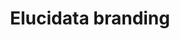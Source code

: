 ---
layout: post
title: "Elucidata branding"
description: "Identity design, branding and more"
thumb_image: "elucidata-branding/hero.png"
tags: [branding]

partials:
  
  - name    : section-image-full-width
    image   : elucidata-branding/hero.png
    alt     : full-width-image

  - name    : section-content
    columns :
        - column      : with-8col xs-with-12col
          heading     : About
          description : |
            Elucidata is a Biotech company which enables scientists to find drug target, during the early stage of a drug discovery process. It does so by bringing insights from experiments carried out by scientists at different labs, academic institutions, and pharmaceutical companies. It's product, Polly<sup>TM</sup> is one stop solutions for analyzing Metabolomic data. They are also planning to foray into other Omics data. Check out their website for more product updates.
          website     : http://www.elucidata.io
  
  - name    : section-content
    class   : bg_gray    
    nest    :
      parent              : 
        - column          : with-7col xs-with-12col
          child           : 
            - column      : with-8col xs-with-12col
              heading     : Goal
              description : 
                Create an easily recognizable identity which works on Digital and Physical media in all forms and shape.

            - column      : with-4col xs-with-12col
              description : 

        - column          : with-5col xs-with-12col
          child           : 
            - column      : with-6col
              subheading  : My role
              description : 
                Art Direction <br> Graphic Design

            - column      : with-6col
              subheading  : Team
              description : | 
                Designer <br> Founder <br> Co-founder <br> Design mentor

            - column      : with-6col
              subheading  : Tools
              description : 
                Figma <br> Illustrator 

            - column      : with-6col
              subheading  : Duration
              description : 
                2 Weeks

  - name    : section-content
    nest    :
      parent              :
        - column          : with-12col
          child           : 
            - column      : with-3col xs-with-12col
              heading     : Challenges
              description : 
            - column      : with-9col xs-with-12col

        - column          : with-6col xs-with-12col
          child           : 
            - column      : with-6col
              subheading  : Existence
              description : 
                Very few people knew about us.

            - column      : with-6col
              subheading  : Work clarity
              description : 
                Very few people understood the kind of work we were doing.

            - column      : with-6col
              subheading  : Trust
              description : 
                Potential hires and clients struggled to trust the company and our offerings.

            - column      : with-6col
              subheading  : Naive
              description : 
                We looked like a naive company. Even though our offerings were used by big pharma companies. 
        - column          : with-6col

  - name    : section-content
    class   : bg_gray
    nest    :
      parent          :
        - column      : with-6col xs-with-12col
          child       : 
            - column      : with-12col
              heading     : Birth of Elucidata identity
              description :
                After trying a lot of ideas, we choose to go with the Benzene structure and made a dent into it to create “E” for the Elucidata. The benzene ring is a very known and easily recognizable compound to both the persona( potential hires and clients ). Benzene depicts the stability and its sharp edges in the figure depict the cutting edge technology that Elucidata works on. 

        - column          : with-6col xs-with-12col
          child           : 
            - column      : with-6col
              image       : elucidata-branding/logo-1.jpg
              alt         : logo ideation image 1
            - column      : with-6col
              image       : elucidata-branding/logo-2.jpg
              alt         : logo ideation image 2
            - column      : with-6col
              image       : elucidata-branding/logo-3.jpg
              alt         : logo ideation image 3
            - column      : with-6col
              image       : elucidata-branding/logo-4.jpg
              alt         : logo ideation image 4
  
  - name    : section-image-full-width
    class   : no-padding
    image   : elucidata-branding/logo-specimen.png
    alt     : logo detailed specifications 

  - name    : section-content
    columns :
        - column      : with-6col xs-with-12col
          heading     : Typography
          description : 
            I went through various typefaces on google fonts, as I wanted to pick a unique sans-serif typeface for UI of the product and Serif typeface for the content-heavy pages. Like Website, Blogs, Letterhead, Slides etc. I choose Heebo and Merriweather. Heebo is an optically corrected typeface which is similar to Roboto. You will notice the difference only in use. It gave the product a unique personality and fulfilled all the need of any professional quality typeface. Merriweather, on the other hand, gelled perfectly with it and looked beautiful at all different sizes.

        - column      : with-12col
          image       : elucidata-branding/type-exploration.png
          alt         : Elucidata typography
  - name    : section-content
    class   : bg_gray
    nest    :
      parent          :
        - column      : with-6col xs-with-12col

        - column      : with-6col xs-with-12col
          child       : 
            - column      : with-12col 
              heading     : Brand colors
              description :
                During our discussion the stakeholders wanted the brand to speak for simplicity, seriousness, trust, cutting edge and freshness. To achieve this I looked at more than 100 Biotech companies on Angellist and observed that there were very few companies which were using shades of purple. As purple closely resembles with most of the words above. After trying out different contrasts and shades of purple. We settled down with the below palette.

        - column          : with-12col
          child           : 
            - column      : with-12col
              image       : elucidata-branding/angellist-logos.png
              alt         : angellist logo color exploration
            
            - column      : with-12col
              image       : elucidata-branding/elucidata-brand-colors.png
              alt         : elucidata brand colors
  
  - name    : section-image-full-width
    class   : no-padding
    image   : elucidata-branding/card.png
    alt     : elucidata card

  - name    : section-image-full-width
    class   : no-padding
    image   : elucidata-branding/collaterals.png
    alt     : Elucidata stationary

  - name    : section-image-full-width
    class   : no-padding
    image   : elucidata-branding/card-skewed.png
    alt     : Card skewed

  - name    : section-content
    class   : bg_gray
    nest    :
      parent          :
        - column      : with-6col xs-with-12col
          child       : 
            - column      : with-12col
              heading     : How does it look on different platforms?
              description :
                Well, It works perfectly gels on all the platforms.
        - column      : with-6col

        - column          : with-12col
          child           : 
            - column      : with-6col xs-with-12col
              image       : elucidata-branding/fb-post-1.png
              alt         : fb post 1
            - column      : with-6col xs-with-12col
              image       : elucidata-branding/fb-post-2.png
              alt         : fb post 2

  - name    : section-content
    class   : bg_black
    columns :
        - column      : with-12col
          heading     : Learnings

        - column      : with-6col xs-with-12col
          subheading  : Inclusion
          description : This project helped me understand the value of inclusion from different stakeholders. As their feedback were really helpful in finalizing the final design. Once the logo was finalized. We showed it to employees and asked their feedback about the logo and branding guidelines. Almost all of them liked the designed and wanted to know the rationale behind Why this color? Why that font? Why this shape? etc. In the end, they all had their doubts cleared and supported the design decisions.

        - column      : with-6col xs-with-12col
          subheading  : Brand strategy
          description : I learned about brand strategy in the process of designing the logo. My mentor helped me see the bigger picture of, How will the logo be used in different contexts? We primarily focused on Print and Digital media. In Print, we had to consider the design of product sheets, Leaflets, scientific posters, visiting cards and in Digital media we had Website, Product, Social Media, Emailers etc.


  - name    : section-image-full-width
    class   : no-padding
    image   : elucidata-branding/job-poster.png
    alt     : job posting


---